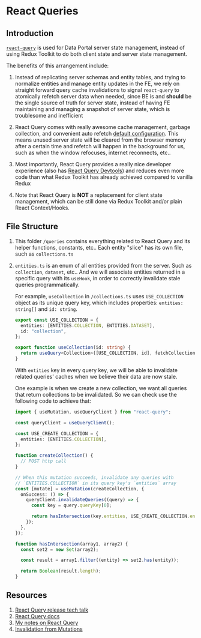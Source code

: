 # React Queries

## Introduction

[`react-query`](https://github.com/tannerlinsley/react-query) is used for
Data Portal server state management, instead of using Redux Toolkit to do both
client state and server state management.

The benefits of this arrangement include:

1. Instead of replicating server schemas and entity tables, and trying to
   normalize entities and manage entity updates in the FE, we rely on straight
   forward query cache invalidations to signal `react-query` to atomically
   refetch server data when needed, since BE is and **should** be the single
   source of truth for server state, instead of having FE maintaining and
   managing a snapshot of server state, which is troublesome and inefficient

1. React Query comes with really awesome cache management, garbage collection,
   and convenient auto refetch [default configuration](https://react-query.tanstack.com/docs/guides/important-defaults).
   This means unused server state will be cleared from the browser memory after
   a certain time and refetch will happen in the background for us, such as
   when the window refocuses, internet reconnects, etc..

1. Most importantly, React Query provides a really nice developer experience
   (also has [React Query Devtools](https://react-query.tanstack.com/devtools))
   and reduces even more code than what Redux Toolkit has already achieved
   compared to vanilla Redux

1. Note that React Query is **NOT** a replacement for client state management,
   which can be still done via Redux Toolkit and/or plain React Context/Hooks.

## File Structure

1. This folder `/queries` contains everything related to React Query and its
   helper functions, constants, etc.. Each entity "slice" has its own file,
   such as `collections.ts`

1. `entities.ts` is an enum of all entities provided from the server. Such as
   `collection`, `dataset`, etc.. And we will associate entities returned in a
   specific query with its `useHook`, in order to correctly invalidate stale
   queries programmatically.

   For example, `useCollection` in `/collections.ts` uses `USE_COLLECTION` object as its unique query key, which includes properties: `entities: string[]` and `id: string`.

   ```ts
   export const USE_COLLECTION = {
     entities: [ENTITIES.COLLECTION, ENTITIES.DATASET],
     id: "collection",
   };

   export function useCollection(id: string) {
     return useQuery<Collection>([USE_COLLECTION, id], fetchCollection);
   }
   ```

   With `entities` key in every query key, we will be able to invalidate related queries' caches when we believe their data are now stale.

   One example is when we create a new collection, we want all queries that
   return collections to be invalidated. So we can check use the following
   code to achieve that:

   ```ts
   import { useMutation, useQueryClient } from "react-query";

   const queryClient = useQueryClient();

   const USE_CREATE_COLLECTION = {
     entities: [ENTITIES.COLLECTION],
   };

   function createCollection() {
     // POST http call
   }

   // When this mutation succeeds, invalidate any queries with
   // `ENTITIES.COLLECTION` in its query key's `entities` array
   const [mutate] = useMutation(createCollection, {
     onSuccess: () => {
       queryClient.invalidateQueries((query) => {
         const key = query.queryKey[0];

         return hasIntersection(key.entities, USE_CREATE_COLLECTION.entities);
       });
     },
   });

   function hasIntersection(array1, array2) {
     const set2 = new Set(array2);

     const result = array1.filter((entity) => set2.has(entity));

     return Boolean(result.length);
   }
   ```

## Resources

1. [React Query release tech talk](https://www.youtube.com/watch?v=seU46c6Jz7E)
1. [React Query docs](https://react-query.tanstack.com/docs/overview)
1. [My notes on React Query](https://docs.google.com/document/d/1G-pxb2NoUImo-aa9fWmz91K8jaeQTHNT_0CDXyqSeeE/edit)
1. [Invalidation from Mutations](https://react-query.tanstack.com/docs/guides/invalidations-from-mutations)

